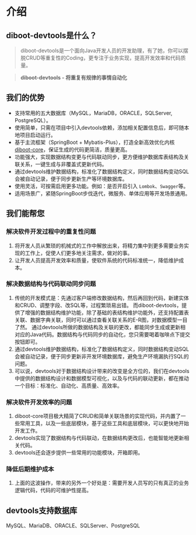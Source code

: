 # 介绍

## diboot-devtools是什么？ 

>  diboot-devtools是一个面向Java开发人员的开发助理，有了她，你可以摆脱CRUD等重复性的Coding，更专注于业务实现，提高开发效率和代码质量。

>  **diboot-devtools - 将重复有规律的事情自动化**

## 我们的优势
* 支持常用的五大数据库（MySQL，MariaDB，ORACLE，SQLServer, PostgreSQL）。
* 使用简单，只需在项目中引入devtools依赖，添加相关配置信息后，即可随本地项目启动运行。
* 基于主流框架（SpringBoot + Mybatis-Plus），打造全新高效优化内核[diboot-core](https://github.com/dibo-software/diboot-v2/tree/master/diboot-core)，保证生成的代码更简洁，质量更高。
* 功能强大，实现数据结构变更与代码联动同步，更方便维护数据库表结构及关联关系，一键生成与非覆盖式更新代码。
* 通过devtools维护数据结构，标准化了数据结构定义，同时数据结构变动SQL会被自动记录，便于同步更新生产等环境数据库。
* 使用灵活，可按需启用更多功能。例如：是否开启引入 `Lombok`、`Swagger`等。
* 适用场景广，紧随SpringBoot步伐迭代，微服务、单体应用等开发场景通用。

## 我们能帮您

### 解决软件开发过程中的重复性问题
1. 将开发人员从繁琐的机械式的工作中解放出来，将精力集中到更多需要业务实现的工作上，促使人们更多地关注需求，做对的事。
2. 让开发人员提高开发效率和质量，使软件系统的代码标准统一，降低维护成本。

### 解决数据结构与代码联动同步问题
1. 传统的开发模式是：先通过客户端修改数据结构，然后再回到代码，新建实体和CRUD、调整字段、改SQL等，过程繁琐易出错。
而diboot-devtools，提供了增强的数据结构维护功能，除了基础的表结构维护功能外，还支持配置表关联、数据字典关联，同时可以通过查看关联关系的E-R图，对数据模型一目了然。
通过devtools所做的数据结构及关联的更改，都能同步生成或更新相对应的Java代码。数据结构与代码同步的自动化，您只需要喝着咖啡点下提交按钮即可。
2. 通过devtools维护数据结构，标准化了数据结构定义，同时数据结构变动SQL会被自动记录，便于同步更新非开发环境数据库，避免生产环境漏执行SQL的问题。
3. 可以说，devtools对于数据结构设计带来的改变是全方位的，我们在devtools中提供的数据结构设计和数据模型可视化，以及与代码的联动更新，都在推动一个目标：标准化、自动化、高质量、高效率。

### 解决软件开发效率的问题
1. diboot-core项目极大精简了CRUD和简单关联场景的实现代码，并内置了一些常用工具，以及一些底层模块，基于这些工具和底层模块，可以更快地开始开发工作。
2. devtools实现了数据结构与代码联动，在数据结构更改后，也能智能地更新相关代码。
3. devtools还会逐步提供一些常用的功能模块，开箱即用。

### 降低后期维护成本
1. 上面的这波操作，带来的另外一个好处是：需要开发人员写的只有真正的业务逻辑代码，代码的可维护性提高。

## devtools支持数据库
MySQL、MariaDB、ORACLE、SQLServer、PostgreSQL